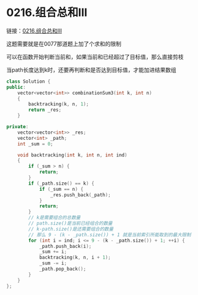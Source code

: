 # 0216.组合总和III

链接：[0216.组合总和III](https://leetcode.cn/problems/combination-sum-iii/)

这题需要就是在0077那道题上加了个求和的限制

可以在函数开始判断当前和，如果当前和已经超过了目标值，那么直接剪枝

当path长度达到k时，还要再判断和是否达到目标值，才能加进结果数组


```c++
class Solution {
public:
    vector<vector<int>> combinationSum3(int k, int n)
    {
        backtracking(k, n, 1);
        return _res;
    }

private:
    vector<vector<int>> _res;
    vector<int> _path;
    int _sum = 0;

    void backtracking(int k, int n, int ind)
    {
        if (_sum > n) {
            return;
        }
        if (_path.size() == k) {
            if (_sum == n) {
                _res.push_back(_path);
            }
            return;
        }
        // k是需要组合的总数量
        // path.size()是当前已经组合的数量
        // k-path.size()是还需要组合的数量
        // 那么 9 - (k - _path.size()) + 1 就是当前索引所能取到的最大限制
        for (int i = ind; i <= 9 - (k - _path.size()) + 1; ++i) {
            _path.push_back(i);
            _sum += i;
            backtracking(k, n, i + 1);
            _sum -= i;
            _path.pop_back();
        }
    }
};

```


